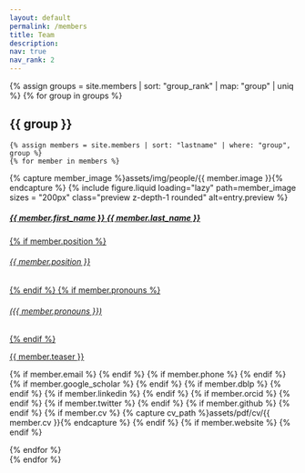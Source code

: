 ```yaml
---
layout: default
permalink: /members
title: Team
description:
nav: true
nav_rank: 2
---
```


{% assign groups = site.members | sort: "group_rank" | map: "group" | uniq %}
{% for group in groups %}
## {{ group }}

    {% assign members = site.members | sort: "lastname" | where: "group", group %}
    {% for member in members %}
<p style="margin-bottom:10px">
    <div class="card hoverable">
        <div class="row no-gutters">
            <div class="col-sm-3 col-md-2">
            {% capture member_image %}assets/img/people/{{ member.image }}{% endcapture %}
            {%
                include figure.liquid
                loading="lazy"
                path=member_image
                sizes = "200px"
                class="preview z-depth-1 rounded"
                alt=entry.preview
             %}
            </div>
            <div class="team col-sm-9 col-md-10">
                <div class="card-body">
                    <a href="{{ member.url }}">
                    <h5 class="card-title">{{ member.first_name }} {{ member.last_name }}</h5>
                    {% if member.position %}<h6 class="card-subtitle mb-2 text-muted">{{ member.position }}</h6>{% endif %}
                    {% if member.pronouns %}<h6 class="card-subtitle mb-2 text-muted">({{ member.pronouns }})</h6>{% endif %}
                    <p class="card-text">
                        {{ member.teaser }}
                    </p>
                    </a>
                    <div>
                    {% if member.email %}
                        <a href="mailto:{{ member.email | encode_email }}" class="card-link"><i class="fas fa-envelope"></i></a>
                    {% endif %}
                    {% if member.phone %}
                        <a href="tel:{{ member.phone }}" class="card-link"><i class="fas fa-phone"></i></a>
                    {% endif %}
                    {% if member.google_scholar %}
                        <a href="https://scholar.google.com/citations?user={{ member.google_scholar }}" class="card-link" target="_blank"><i class="ai ai-google-scholar"></i></a>
                    {% endif %}
                    {% if member.dblp %}
                        <a href="https://dblp.org/pid/{{ member.dblp }}.html" class="card-link" target="_blank"><i class="ai ai-dblp"></i></a>
                    {% endif %}
                    {% if member.linkedin %}
                        <a href="https://linkedin.com/in/{{ member.linkedin }}/" class="card-link" target="_blank"><i class="fab fa-linkedin"></i></a>
                    {% endif %}
                    {% if member.orcid %}
                        <a href="https://orcid.org/{{ member.orcid }}" class="card-link" target="_blank"><i class="fab fa-orcid"></i></a>
                    {% endif %}
                    {% if member.twitter %}
                        <a href="https://twitter.com/{{ member.twitter }}" class="card-link" target="_blank"><i class="fab fa-twitter"></i></a>
                    {% endif %}
                    {% if member.github %}
                        <a href="https://github.com/{{ member.github }}" class="card-link" target="_blank"><i class="fab fa-github"></i></a>
                    {% endif %}
                    {% if member.cv %}
                    {% capture cv_path %}assets/pdf/cv/{{ member.cv }}{% endcapture %}
                        <a href="{{ cv_path | relative_url }}" class="card-link" target="_blank"><i class="ai ai-cv"></i></a>
                    {% endif %}
                    {% if member.website %}
                        <a href="{{ member.website }}" class="card-link" target="_blank"><i class="fas fa-globe"></i></a>
                    {% endif %}
                    <!-- <p class="card-text"> -->
                    <!--     <small class="test-muted"><i class="fas fa-thumbtack"></i> {{ member.address | replace: '<br />', ', ' }}</small> -->
                    <!-- </p> -->
                    </div>
                </div>
            </div>
        </div>
    </div>
    </p>
    {% endfor %}
<br>
{% endfor %}


